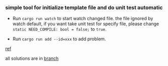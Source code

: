 ### simple tool for initialize template file and do unit test automatic

- Run `cargo run watch` to start watch changed file. the file ignored by watch default, if you want take unit test for specify file, please change `static NEED_COMPILE: bool = false;` to `true`.

- Run `cargo run add --id=xxx` to add problem.

[ref](https://github.com/aylei/leetcode-rust)

all solutions are in [branch](https://github.com/whalecold/leetcode/tree/solution)
